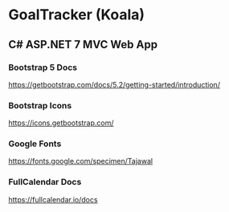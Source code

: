 # GoalTracker (Koala)
## C# ASP.NET 7 MVC Web App 

### Bootstrap 5 Docs 
https://getbootstrap.com/docs/5.2/getting-started/introduction/

### Bootstrap Icons 
https://icons.getbootstrap.com/

### Google Fonts
https://fonts.google.com/specimen/Tajawal

### FullCalendar Docs 
https://fullcalendar.io/docs
